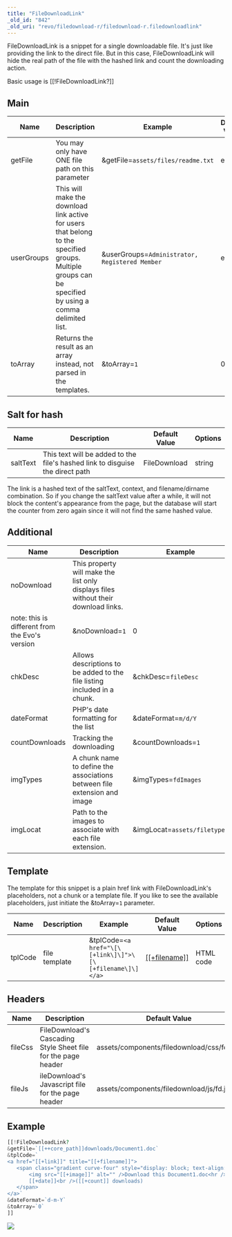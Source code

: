 ```yaml
---
title: "FileDownloadLink"
_old_id: "842"
_old_uri: "revo/filedownload-r/filedownload-r.filedownloadlink"
---
```


FileDownloadLink is a snippet for a single downloadable file.
It's just like providing the link to the direct file.
But in this case, FileDownloadLink will hide the real path of the file with the hashed link and count the downloading action.

Basic usage is \[\[!FileDownloadLink?\]\]

## Main

| Name       | Description                                                                                                                                              | Example                                        | Default Value | Options   |
| ---------- | -------------------------------------------------------------------------------------------------------------------------------------------------------- | ---------------------------------------------- | ------------- | --------- |
| getFile    | You may only have ONE file path on this parameter                                                                                                        | &getFile=`assets/files/readme.txt`             | empty         | string    |
| userGroups | This will make the download link active for users that belong to the specified groups. Multiple groups can be specified by using a comma delimited list. | &userGroups=`Administrator, Registered Member` | empty         | string    |
| toArray    | Returns the result as an array instead, not parsed in the templates.                                                                                     | &toArray=`1`                                   | 0             | bool: 0/1 |

## Salt for hash

| Name     | Description                                                                   | Default Value | Options |
| -------- | ----------------------------------------------------------------------------- | ------------- | ------- |
| saltText | This text will be added to the file's hashed link to disguise the direct path | FileDownload  | string  |

The link is a hashed text of the saltText, context, and filename/dirname combination.
So if you change the saltText value after a while, it will not block the content's appearance from the page, but the database will start the counter from zero again since it will not find the same hashed value.

## Additional

| Name                                           | Description                                                                        | Example                      | Default Value                               | Options             |
| ---------------------------------------------- | ---------------------------------------------------------------------------------- | ---------------------------- | ------------------------------------------- | ------------------- |
| noDownload                                     | This property will make the list only displays files without their download links. |
| note: this is different from the Evo's version | &noDownload=`1`                                                                    | 0                            | bool: 0/1                                   |
| chkDesc                                        | Allows descriptions to be added to the file listing included in a chunk.           | &chkDesc=`fileDesc`          | fileDescription                             | chunk's name        |
| dateFormat                                     | PHP's date formatting for the list                                                 | &dateFormat=`m/d/Y`          | Y-m-d                                       | string              |
| countDownloads                                 | Tracking the downloading                                                           | &countDownloads=`1`          | 0                                           | bool: 0/1           |
| imgTypes                                       | A chunk name to define the associations between file extension and image           | &imgTypes=`fdImages`         | fdImages                                    | chunk's name        |
| imgLocat                                       | Path to the images to associate with each file extension.                          | &imgLocat=`assets/filetypes` | assets/components/filedownload/img/filetype | web accessible path |

## Template

The template for this snippet is a plain href link with FileDownloadLink's placeholders, not a chunk or a template file.
If you like to see the available placeholders, just initiate the &toArray=`1` parameter.

| Name    | Description   | Example                                                  | Default Value                                 | Options   |
| ------- | ------------- | -------------------------------------------------------- | --------------------------------------------- | --------- |
| tplCode | file template | &tplCode=`<a href="\[\[+link\]\]">\[\[+filename\]\]</a>` | <a href="\[\[+link\]\]">\[\[+filename\]\]</a> | HTML code |

## Headers

| Name    | Description                                                   | Default Value                             | Options  |
| ------- | ------------------------------------------------------------- | ----------------------------------------- | -------- |
| fileCss | FileDownload's Cascading Style Sheet file for the page header | assets/components/filedownload/css/fd.css | web path |
| fileJs  | ileDownload's Javascript file for the page header             | assets/components/filedownload/js/fd.js   | web path |

## Example

 ``` php
[[!FileDownloadLink?
&getFile=`[[++core_path]]downloads/Document1.doc`
&tplCode=`
<a href="[[+link]]" title="[[+filename]]">
    <span class="gradient curve-four" style="display: block; text-align: center;">
        <img src="[[+image]]" alt="" />Download this Document1.doc<hr />
        [[+date]]<br />([[+count]] downloads)
    </span>
</a>`
&dateFormat=`d-m-Y`
&toArray=`0`
]]
```

![](/download/attachments/35586646/filedownloadlink.jpg?version=1&modificationDate=1315759899000)
